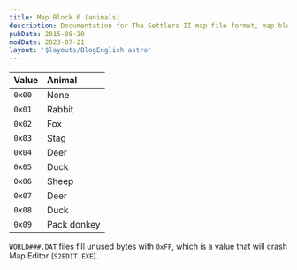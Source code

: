 ```yaml
---
title: Map Block 6 (animals)
description: Documentation for The Settlers II map file format, map block 6.
pubDate: 2015-08-20
modDate: 2023-07-21
layout: '$layouts/BlogEnglish.astro'
---
```


| Value  | Animal      |
| :----- | :---------- |
| `0x00` | None        |
| `0x01` | Rabbit      |
| `0x02` | Fox         |
| `0x03` | Stag        |
| `0x04` | Deer        |
| `0x05` | Duck        |
| `0x06` | Sheep       |
| `0x07` | Deer        |
| `0x08` | Duck        |
| `0x09` | Pack donkey |

`WORLD###.DAT` files fill unused bytes with `0xFF`, which is a value that will crash Map Editor (`S2EDIT.EXE`).
